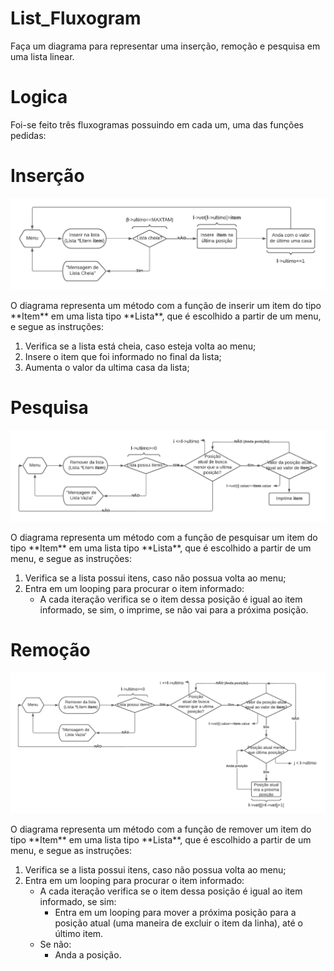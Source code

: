 # List_Fluxogram
Faça um diagrama para representar uma inserção, remoção e pesquisa em uma
lista linear.
# Logica
Foi-se feito três fluxogramas possuindo em cada um, uma das funções pedidas:    
<h1>Inserção</h1>
<p align="center">
<img src="Inserção.png"/> 
</p>
O diagrama representa um método com a função de inserir um item do tipo **Item** em uma lista tipo **Lista**, que é escolhido a partir de um menu, e segue as instruções:

1) Verifica se a lista está cheia, caso esteja volta ao menu;
2) Insere o item que foi informado no final da lista;
3) Aumenta o valor da ultima casa da lista;
<h1>Pesquisa</h1>
<p align="center">
<img src="Pesquisa.png"/> 
</p>
O diagrama representa um método com a função de pesquisar um item do tipo **Item** em uma lista tipo **Lista**, que é escolhido a partir de um menu, e segue as instruções:

1) Verifica se a lista possui itens, caso não possua volta ao menu;
2) Entra em um looping para procurar o item informado:
    - A cada iteração verifica se o item dessa posição é igual ao item informado, se sim, o imprime, se não vai para a próxima posição.

<h1>Remoção</h1>
<p align="center">
<img src="Remoção.png"/> 
</p>
O diagrama representa um método com a função de remover um item do tipo **Item** em uma lista tipo **Lista**, que é escolhido a partir de um menu, e segue as instruções:

1) Verifica se a lista possui itens, caso não possua volta ao menu;
2) Entra em um looping para procurar o item informado:
    - A cada iteração verifica se o item dessa posição é igual ao item informado, se sim:
        - Entra em um looping para mover a próxima posição para a posição atual (uma maneira de excluir o item da linha), até o último item.
    - Se não:
        - Anda a posição. 
